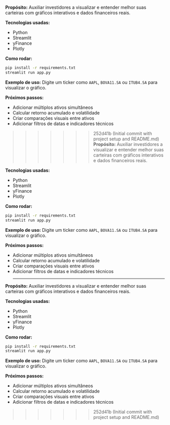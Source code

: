 **Propósito:** Auxiliar investidores a visualizar e entender melhor suas carteiras com gráficos interativos e dados financeiros reais.

**Tecnologias usadas:**
- Python
- Streamlit
- yFinance
- Plotly

**Como rodar:**
```bash
pip install -r requirements.txt
streamlit run app.py
```

**Exemplo de uso:** Digite um ticker como `AAPL`, `BOVA11.SA` ou `ITUB4.SA` para visualizar o gráfico.

**Próximos passos:**
- Adicionar múltiplos ativos simultâneos
- Calcular retorno acumulado e volatilidade
- Criar comparações visuais entre ativos
- Adicionar filtros de datas e indicadores técnicos
>>>>>>> 252d41b (Initial commit with project setup and README.md)
**Propósito:** Auxiliar investidores a visualizar e entender melhor suas carteiras com gráficos interativos e dados financeiros reais.

**Tecnologias usadas:**
- Python
- Streamlit
- yFinance
- Plotly

**Como rodar:**
```bash
pip install -r requirements.txt
streamlit run app.py
```

**Exemplo de uso:** Digite um ticker como `AAPL`, `BOVA11.SA` ou `ITUB4.SA` para visualizar o gráfico.

**Próximos passos:**
- Adicionar múltiplos ativos simultâneos
- Calcular retorno acumulado e volatilidade
- Criar comparações visuais entre ativos
- Adicionar filtros de datas e indicadores técnicos
  ___________
**Propósito:** Auxiliar investidores a visualizar e entender melhor suas carteiras com gráficos interativos e dados financeiros reais.

**Tecnologias usadas:**
- Python
- Streamlit
- yFinance
- Plotly

**Como rodar:**
```bash
pip install -r requirements.txt
streamlit run app.py
```

**Exemplo de uso:** Digite um ticker como `AAPL`, `BOVA11.SA` ou `ITUB4.SA` para visualizar o gráfico.

**Próximos passos:**
- Adicionar múltiplos ativos simultâneos
- Calcular retorno acumulado e volatilidade
- Criar comparações visuais entre ativos
- Adicionar filtros de datas e indicadores técnicos
>>>>>>> 252d41b (Initial commit with project setup and README.md)
